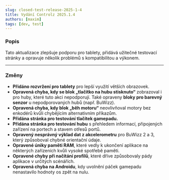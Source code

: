 ```yaml
---
slug: closed-test-release-2025-1-4
title: Vydání Controlz 2025.1.4
authors: [maxim]
tags: [dev, test]
---
```


### Popis

Tato aktualizace zlepšuje podporu pro tablety, přidává užitečné testovací stránky a opravuje několik problémů s kompatibilitou a výkonem.

<!-- truncate -->
---

### Změny

- **Přidáno rozvržení pro tablety** pro lepší využití větších obrazovek.
- **Opravená chyba, kdy se blok „tlačítko na hubu stisknuto“** zobrazoval i pro huby, které tuto akci nepodporují. Také opraveny **bloky pro barevný senzor** u nepodporovaných hubů (např. BuWizz).
- **Opravená chyba, kdy blok „běh motoru“** neovlivňoval motory bez enkodérů kvůli chybějícím alternativním příkazům.
- **Přidána stránka pro testování tlačítek gamepadu.**
- **Přidána stránka pro testování hubu** s přehledem informací, připojených zařízení na portech a stavem otřesů portů.
- **Opravený nesprávný výklad dat z akcelerometru** pro BuWizz 2 a 3, který způsoboval chybné orientační údaje.
- **Opravené úniky paměti RAM**, které vedly k ukončení aplikace na některých zařízeních kvůli vysoké spotřebě paměti.
- **Opravené chyby při načítání profilů**, které dříve způsobovaly pády aplikace v určitých scénářích.
- **Opravená chyba na Androidu**, kdy uvolnění páček gamepadu nenastavilo hodnoty os zpět na nulu.
